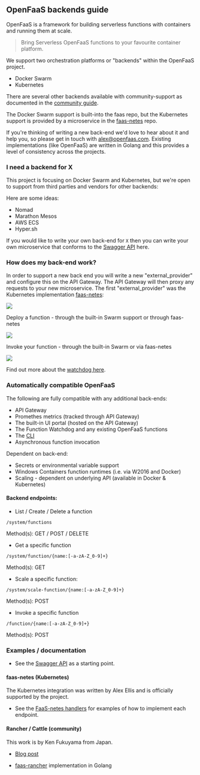 ## OpenFaaS backends guide

OpenFaaS is a framework for building serverless functions with containers and running them at scale.

> Bring Serverless OpenFaaS functions to your favourite container platform.

We support two orchestration platforms or "backends" within the OpenFaaS project. 

* Docker Swarm
* Kubernetes

There are several other backends available with community-support as documented in the [community guide](https://github.com/ryskiwt/faas/blob/master/community.md#openfaas-providers).

The Docker Swarm support is built-into the faas repo, but the Kubernetes support is provided by a microservice in the [faas-netes](https://github.com/openfaas/faas-netes) repo.

If you're thinking of writing a new back-end we'd love to hear about it and help you, so please get in touch with alex@openfaas.com. Existing implementations (like OpenFaaS) are written in Golang and this provides a level of consistency across the projects.

### I need a backend for X

This project is focusing on Docker Swarm and Kubernetes, but we're open to support from third parties and vendors for other backends:

Here are some ideas:

* Nomad
* Marathon Mesos
* AWS ECS
* Hyper.sh

If you would like to write your own back-end for `X` then you can write your own microservice that conforms to the [Swagger API](https://github.com/ryskiwt/faas/tree/master/api-docs) here.

### How does my back-end work?

In order to support a new back end you will write a new "external_provider" and configure this on the API Gateway. The API Gateway will then proxy any requests to your new microservice. The first "external_provider" was the Kubernetes implementation [faas-netes](https://github.com/openfaas/faas-netes):

![](https://camo.githubusercontent.com/888f9106de92978615b16231e6a0801e0a5b6f77/68747470733a2f2f696d6775722e636f6d2f646f776e6c6f61642f525847344e3162)

Deploy a function - through the built-in Swarm support or through faas-netes

![](https://pbs.twimg.com/media/DIyFFnsXkAAa5Gj.jpg)

Invoke your function - through the built-in Swarm or via faas-netes

![](https://pbs.twimg.com/media/DIyFFnqXgAAMyCh.jpg)

Find out more about the [watchdog here](https://github.com/ryskiwt/faas/tree/master/watchdog).

### Automatically compatible OpenFaaS

The following are fully compatible with any additional back-ends:

* API Gateway
* Promethes metrics (tracked through API Gateway)
* The built-in UI portal (hosted on the API Gateway)
* The Function Watchdog and any existing OpenFaaS functions
* The [CLI](https://github.com/openfaas/faas-cli)
* Asynchronous function invocation

Dependent on back-end:

* Secrets or environmental variable support
* Windows Containers function runtimes (i.e. via W2016 and Docker)
* Scaling - dependent on underlying API (available in Docker & Kubernetes)

#### Backend endpoints:

* List / Create / Delete a function

`/system/functions`

Method(s): GET / POST / DELETE 

* Get a specific function

`/system/function/{name:[-a-zA-Z_0-9]+}`

Method(s): GET

* Scale a specific function:

`/system/scale-function/{name:[-a-zA-Z_0-9]+}`

Method(s): POST

* Invoke a specific function

`/function/{name:[-a-zA-Z_0-9]+}`

Method(s): POST


### Examples / documentation

* See the [Swagger API](https://github.com/ryskiwt/faas/tree/master/api-docs) as a starting point.

#### faas-netes (Kubernetes)

The Kubernetes integration was written by Alex Ellis and is officially supported by the project.

* See the [FaaS-netes handlers](https://github.com/openfaas/faas-netes/tree/master/handlers) for examples of how to implement each endpoint.

#### Rancher / Cattle (community)

This work is by Ken Fukuyama from Japan.

* [Blog post](https://medium.com/@kenfdev/openfaas-on-rancher-684650cc078e)

* [faas-rancher](https://github.com/kenfdev/faas-rancher) implementation in Golang
